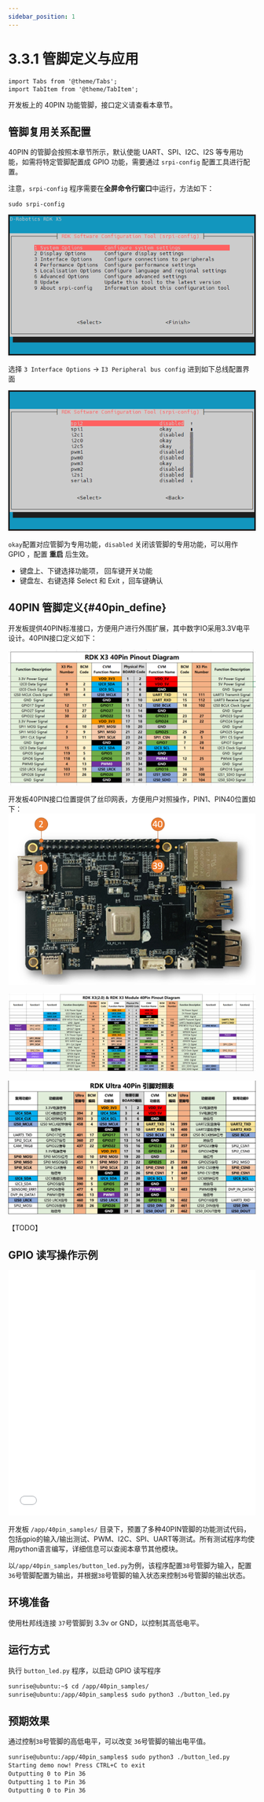 ```yaml
---
sidebar_position: 1
---
```


# 3.3.1 管脚定义与应用

```mdx-code-block
import Tabs from '@theme/Tabs';
import TabItem from '@theme/TabItem';
```

开发板上的 40PIN 功能管脚，接口定义请查看本章节。

## 管脚复用关系配置

40PIN 的管脚会按照本章节所示，默认使能 UART、SPI、I2C、I2S 等专用功能，如需将特定管脚配置成 GPIO 功能，需要通过 `srpi-config` 配置工具进行配置。

注意，`srpi-config` 程序需要在**全屏命令行窗口**中运行，方法如下：

```
sudo srpi-config
```

![image-20220511173307239](../../../static/img/03_Basic_Application/03_40pin_user_guide/image/40pin_user_guide/image-20220511173307239.png)

选择 `3 Interface Options` -> `I3 Peripheral bus config` 进到如下总线配置界面

![image-20240817195940261](../../../static/img/03_Basic_Application/03_40pin_user_guide/image/40pin_user_guide/image-20240817195940261.png)

`okay`配置对应管脚为专用功能，`disabled` 关闭该管脚的专用功能，可以用作 GPIO ，配置 **重启** 后生效。

- 键盘上、下键选择功能项， 回车键开关功能
- 键盘左、右键选择  Select 和 Exit ，回车键确认

## 40PIN 管脚定义{#40pin_define}

开发板提供40PIN标准接口，方便用户进行外围扩展，其中数字IO采用3.3V电平设计。40PIN接口定义如下：

<Tabs groupId="rdk-type">
<TabItem value="x3" label="RDK X3">

![image-20220828203147852](../../../static/img/03_Basic_Application/03_40pin_user_guide/image/40pin_user_guide/image-20220828203147852.png)

开发板40PIN接口位置提供了丝印网表，方便用户对照操作，PIN1、PIN40位置如下：
![image-20220828203207798](../../../static/img/03_Basic_Application/03_40pin_user_guide/image/40pin_user_guide/image-20220828203207798.png)

</TabItem>

<TabItem value="x3md" label="RDK X3 Module">

![image-20230510155124570](../../../static/img/03_Basic_Application/03_40pin_user_guide/image/40pin_user_guide/image-20230510155124570.png)

</TabItem>

<TabItem value="ultra" label="RDK Ultra">

![image-20230510155124570](../../../static/img/03_Basic_Application/03_40pin_user_guide/image/40pin_user_guide/image-20230830194924570.png)

</TabItem>

<TabItem value="rdkx5" label="RDK X5">

【TODO】

</TabItem>

</Tabs>

## GPIO 读写操作示例

<iframe src="//player.bilibili.com/player.html?aid=700903305&bvid=BV1rm4y1E73q&cid=1196557887&page=16" scrolling="no" border="0" frameborder="no" framespacing="0" width="100%" height="500" allowfullscreen="true"> </iframe>

开发板 `/app/40pin_samples/` 目录下，预置了多种40PIN管脚的功能测试代码，包括gpio的输入/输出测试、PWM、I2C、SPI、UART等测试。所有测试程序均使用python语言编写，详细信息可以查阅本章节其他模块。

以`/app/40pin_samples/button_led.py`为例，该程序配置`38`号管脚为输入，配置`36`号管脚配置为输出，并根据`38`号管脚的输入状态来控制`36`号管脚的输出状态。

## 环境准备
使用杜邦线连接 `37`号管脚到 3.3v or GND，以控制其高低电平。

## 运行方式
执行 `button_led.py` 程序，以启动 GPIO 读写程序

  ```bash
  sunrise@ubuntu:~$ cd /app/40pin_samples/
  sunrise@ubuntu:/app/40pin_samples$ sudo python3 ./button_led.py
  ```

## 预期效果
通过控制`38`号管脚的高低电平，可以改变 `36`号管脚的输出电平值。

  ```bash
  sunrise@ubuntu:/app/40pin_samples$ sudo python3 ./button_led.py
  Starting demo now! Press CTRL+C to exit
  Outputting 0 to Pin 36
  Outputting 1 to Pin 36
  Outputting 0 to Pin 36
  ```